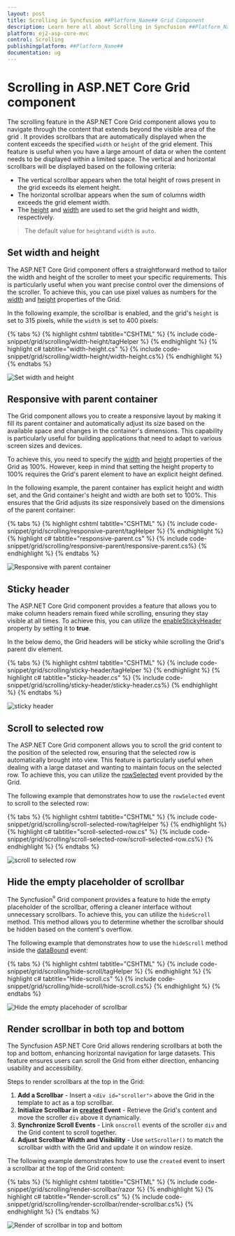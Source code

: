 ```yaml
---
layout: post
title: Scrolling in Syncfusion ##Platform_Name## Grid Component
description: Learn here all about Scrolling in Syncfusion ##Platform_Name## Grid component of Syncfusion Essential JS 2 and more.
platform: ej2-asp-core-mvc
control: Scrolling
publishingplatform: ##Platform_Name##
documentation: ug
---
```


# Scrolling in ASP.NET Core Grid component

The scrolling feature in the ASP.NET Core Grid component allows you to navigate through the content that extends beyond the visible area of the grid . It provides scrollbars that are automatically displayed when the content exceeds the specified `width` or `height` of the grid element. This feature is useful when you have a large amount of data or when the content needs to be displayed within a limited space. The vertical and horizontal scrollbars will be displayed based on the following criteria:

* The vertical scrollbar appears when the total height of rows present in the grid exceeds its element height.
* The horizontal scrollbar appears when the sum of columns width exceeds the grid element width.
* The [height](https://help.syncfusion.com/cr/aspnetcore-js2/Syncfusion.EJ2.Grids.Grid.html#Syncfusion_EJ2_Grids_Grid_Height) and [width](https://help.syncfusion.com/cr/aspnetcore-js2/Syncfusion.EJ2.Grids.Grid.html#Syncfusion_EJ2_Grids_Grid_Width) are used to set the grid height and width, respectively.

> The default value for `height`and `width` is `auto`.

## Set width and height

The ASP.NET Core Grid component offers a straightforward method to tailor the width and height of the scroller to meet your specific requirements. This is particularly useful when you want precise control over the dimensions of the scroller. To achieve this, you can use pixel values as numbers for the [width](https://help.syncfusion.com/cr/aspnetcore-js2/Syncfusion.EJ2.Grids.Grid.html#Syncfusion_EJ2_Grids_Grid_Width) and [height](https://help.syncfusion.com/cr/aspnetcore-js2/Syncfusion.EJ2.Grids.Grid.html#Syncfusion_EJ2_Grids_Grid_Height) properties of the Grid.

In the following example, the scrollbar is enabled, and the grid's `height` is set to 315 pixels, while the `width` is set to 400 pixels:

{% tabs %}
{% highlight cshtml tabtitle="CSHTML" %}
{% include code-snippet/grid/scrolling/width-height/tagHelper %}
{% endhighlight %}
{% highlight c# tabtitle="width-height.cs" %}
{% include code-snippet/grid/scrolling/width-height/width-height.cs%}
{% endhighlight %}
{% endtabs %}

![Set width and height](../images/scrolling/scrolling.png)

## Responsive with parent container

The Grid component allows you to create a responsive layout by making it fill its parent container and automatically adjust its size based on the available space and changes in the container's dimensions. This capability is particularly useful for building applications that need to adapt to various screen sizes and devices.

To achieve this, you need to specify the [width](https://help.syncfusion.com/cr/aspnetcore-js2/Syncfusion.EJ2.Grids.Grid.html#Syncfusion_EJ2_Grids_Grid_Width) and [height](https://help.syncfusion.com/cr/aspnetcore-js2/Syncfusion.EJ2.Grids.Grid.html#Syncfusion_EJ2_Grids_Grid_Height) properties of the Grid as 100%. However, keep in mind that setting the height property to 100% requires the Grid's parent element to have an explicit height defined.

In the following example, the parent container has explicit height and width set, and the Grid container's height and width are both set to 100%. This ensures that the Grid adjusts its size responsively based on the dimensions of the parent container:

{% tabs %}
{% highlight cshtml tabtitle="CSHTML" %}
{% include code-snippet/grid/scrolling/responsive-parent/tagHelper %}
{% endhighlight %}
{% highlight c# tabtitle="responsive-parent.cs" %}
{% include code-snippet/grid/scrolling/responsive-parent/responsive-parent.cs%}
{% endhighlight %}
{% endtabs %}

![Responsive with parent container](../images/scrolling/scrolling-parent.png)

## Sticky header

The ASP.NET Core Grid component provides a feature that allows you to make column headers remain fixed while scrolling, ensuring they stay visible at all times. To achieve this, you can utilize the [enableStickyHeader](https://help.syncfusion.com/cr/aspnetcore-js2/Syncfusion.EJ2.Grids.Grid.html#Syncfusion_EJ2_Grids_Grid_EnableStickyHeader) property by setting it to **true**.

In the below demo, the Grid headers will be sticky while scrolling the Grid's parent div element.

{% tabs %}
{% highlight cshtml tabtitle="CSHTML" %}
{% include code-snippet/grid/scrolling/sticky-header/tagHelper %}
{% endhighlight %}
{% highlight c# tabtitle="sticky-header.cs" %}
{% include code-snippet/grid/scrolling/sticky-header/sticky-header.cs%}
{% endhighlight %}
{% endtabs %}

![sticky header](../images/scrolling/sticky-header.gif)

## Scroll to selected row

The ASP.NET Core Grid component allows you to scroll the grid content to the position of the selected row, ensuring that the selected row is automatically brought into view. This feature is particularly useful when dealing with a large dataset and wanting to maintain focus on the selected row. To achieve this, you can utilize the [rowSelected](https://help.syncfusion.com/cr/aspnetcore-js2/Syncfusion.EJ2.Grids.Grid.html#Syncfusion_EJ2_Grids_Grid_RowSelected) event provided by the Grid.

The following example that demonstrates how to use the `rowSelected` event to scroll to the selected row:

{% tabs %}
{% highlight cshtml tabtitle="CSHTML" %}
{% include code-snippet/grid/scrolling/scroll-selected-row/tagHelper %}
{% endhighlight %}
{% highlight c# tabtitle="scroll-selected-row.cs" %}
{% include code-snippet/grid/scrolling/scroll-selected-row/scroll-selected-row.cs%}
{% endhighlight %}
{% endtabs %}

![scroll to selected row](../images/scrolling/scrolling-select-scroll.gif)

## Hide the empty placeholder of scrollbar

The Syncfusion<sup style="font-size:70%">&reg;</sup> Grid component provides a feature to hide the empty placeholder of the scrollbar, offering a cleaner interface without unnecessary scrollbars. To achieve this, you can utilize the `hideScroll` method. This method allows you to determine whether the scrollbar should be hidden based on the content's overflow.

The following example that demonstrates how to use the `hideScroll` method inside the [dataBound](https://help.syncfusion.com/cr/aspnetcore-js2/Syncfusion.EJ2.Grids.Grid.html#Syncfusion_EJ2_Grids_Grid_DataBound) event:

{% tabs %}
{% highlight cshtml tabtitle="CSHTML" %}
{% include code-snippet/grid/scrolling/hide-scroll/tagHelper %}
{% endhighlight %}
{% highlight c# tabtitle="Hide-scroll.cs" %}
{% include code-snippet/grid/scrolling/hide-scroll/hide-scroll.cs%}
{% endhighlight %}
{% endtabs %}

![Hide the empty placehoder of scrollbar](../images/scrolling/scrolling-holder.png)

## Render scrollbar in both top and bottom

The Syncfusion ASP.NET Core Grid allows rendering scrollbars at both the top and bottom, enhancing horizontal navigation for large datasets. This feature ensures users can scroll the Grid from either direction, enhancing usability and accessibility.

Steps to render scrollbars at the top in the Grid:

1. **Add a Scrollbar** - Insert a `<div id="scroller">` above the Grid in the template to act as a top scrollbar.
2. **Initialize Scrollbar in [created](https://help.syncfusion.com/cr/aspnetcore-js2/Syncfusion.EJ2.Grids.Grid.html#Syncfusion_EJ2_Grids_Grid_Created) Event** - Retrieve the Grid's content and move the scroller `div` above it dynamically.
3. **Synchronize Scroll Events** - Link `onscroll` events of the scroller `div` and the Grid content to scroll together.
4. **Adjust Scrollbar Width and Visibility** - Use `setScroller()` to match the scrollbar width with the Grid and update it on window resize.

The following example demonstrates how to use the `created` event to insert a scrollbar at the top of the Grid content:

{% tabs %}
{% highlight cshtml tabtitle="CSHTML" %}
{% include code-snippet/grid/scrolling/render-scrollbar/razor %}
{% endhighlight %}
{% highlight c# tabtitle="Render-scroll.cs" %}
{% include code-snippet/grid/scrolling/render-scrollbar/render-scrollbar.cs%}
{% endhighlight %}
{% endtabs %}

![Render of scrollbar in top and bottom](../images/scrolling/render-scrollbar.gif)